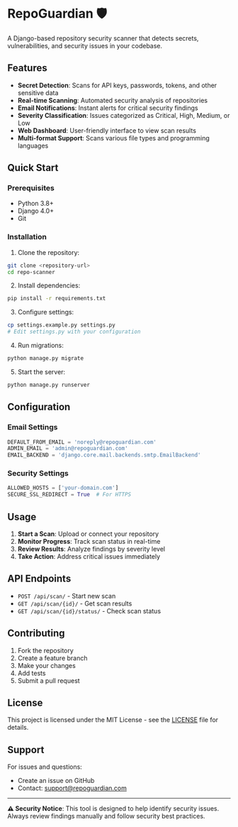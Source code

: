 # RepoGuardian 🛡️

A Django-based repository security scanner that detects secrets, vulnerabilities, and security issues in your codebase.

## Features

- **Secret Detection**: Scans for API keys, passwords, tokens, and other sensitive data
- **Real-time Scanning**: Automated security analysis of repositories
- **Email Notifications**: Instant alerts for critical security findings
- **Severity Classification**: Issues categorized as Critical, High, Medium, or Low
- **Web Dashboard**: User-friendly interface to view scan results
- **Multi-format Support**: Scans various file types and programming languages

## Quick Start

### Prerequisites

- Python 3.8+
- Django 4.0+
- Git

### Installation

1. Clone the repository:
```bash
git clone <repository-url>
cd repo-scanner
```

2. Install dependencies:
```bash
pip install -r requirements.txt
```

3. Configure settings:
```bash
cp settings.example.py settings.py
# Edit settings.py with your configuration
```

4. Run migrations:
```bash
python manage.py migrate
```

5. Start the server:
```bash
python manage.py runserver
```

## Configuration

### Email Settings
```python
DEFAULT_FROM_EMAIL = 'noreply@repoguardian.com'
ADMIN_EMAIL = 'admin@repoguardian.com'
EMAIL_BACKEND = 'django.core.mail.backends.smtp.EmailBackend'
```

### Security Settings
```python
ALLOWED_HOSTS = ['your-domain.com']
SECURE_SSL_REDIRECT = True  # For HTTPS
```

## Usage

1. **Start a Scan**: Upload or connect your repository
2. **Monitor Progress**: Track scan status in real-time
3. **Review Results**: Analyze findings by severity level
4. **Take Action**: Address critical issues immediately

## API Endpoints

- `POST /api/scan/` - Start new scan
- `GET /api/scan/{id}/` - Get scan results
- `GET /api/scan/{id}/status/` - Check scan status

## Contributing

1. Fork the repository
2. Create a feature branch
3. Make your changes
4. Add tests
5. Submit a pull request

## License

This project is licensed under the MIT License - see the [LICENSE](LICENSE) file for details.

## Support

For issues and questions:
- Create an issue on GitHub
- Contact: support@repoguardian.com

---

**⚠️ Security Notice**: This tool is designed to help identify security issues. Always review findings manually and follow security best practices.